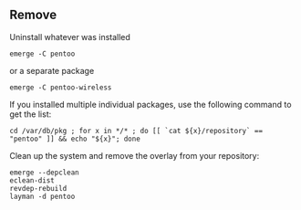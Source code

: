 ## Remove

Uninstall whatever was installed
````
emerge -C pentoo
````
or a separate package
````
emerge -C pentoo-wireless
````
If you installed multiple individual packages, use the following command to get the list:
````
cd /var/db/pkg ; for x in */* ; do [[ `cat ${x}/repository` == "pentoo" ]] && echo "${x}"; done
````
Clean up the system and remove the overlay from your repository:
````
emerge --depclean
eclean-dist
revdep-rebuild
layman -d pentoo
````